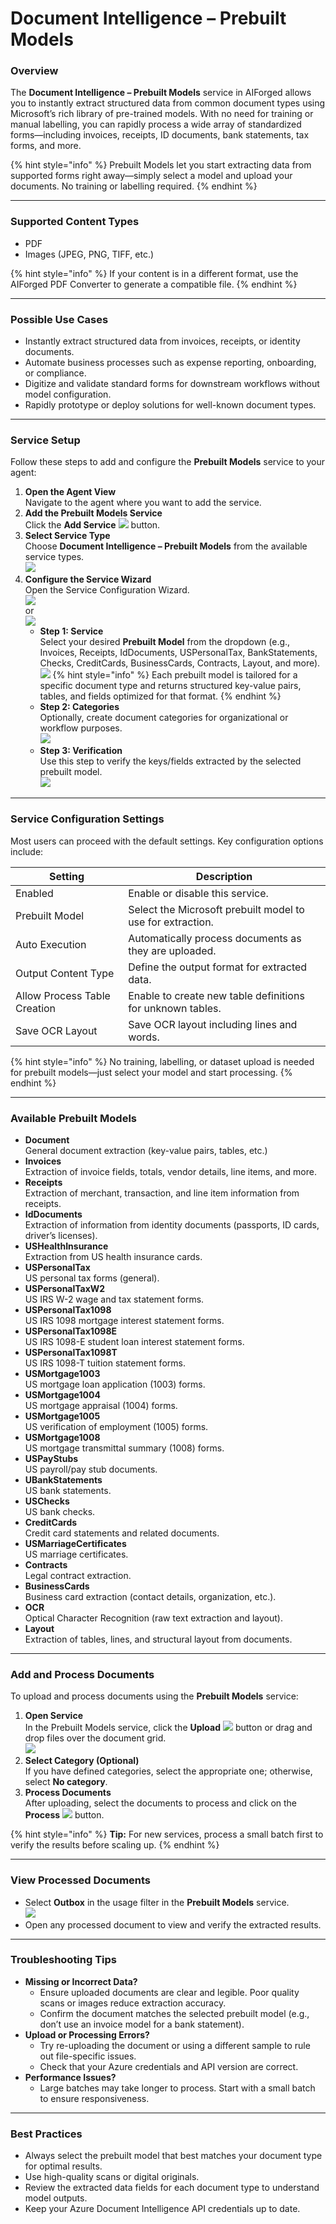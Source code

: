 # Document Intelligence – Prebuilt Models

### Overview

The **Document Intelligence – Prebuilt Models** service in AIForged allows you to instantly extract structured data from common document types using Microsoft’s rich library of pre-trained models. With no need for training or manual labelling, you can rapidly process a wide array of standardized forms—including invoices, receipts, ID documents, bank statements, tax forms, and more.

{% hint style="info" %}
Prebuilt Models let you start extracting data from supported forms right away—simply select a model and upload your documents. No training or labelling required.
{% endhint %}

***

### Supported Content Types

* PDF
* Images (JPEG, PNG, TIFF, etc.)

{% hint style="info" %}
If your content is in a different format, use the AIForged PDF Converter to generate a compatible file.
{% endhint %}

***

### Possible Use Cases

* Instantly extract structured data from invoices, receipts, or identity documents.
* Automate business processes such as expense reporting, onboarding, or compliance.
* Digitize and validate standard forms for downstream workflows without model configuration.
* Rapidly prototype or deploy solutions for well-known document types.

***

### Service Setup

Follow these steps to add and configure the **Prebuilt Models** service to your agent:

1. **Open the Agent View**\
   Navigate to the agent where you want to add the service.
2. **Add the Prebuilt Models Service**\
   Click the **Add Service** ![](<(../../assets/image (129).png>) button.
3. **Select Service Type**\
   Choose **Document Intelligence – Prebuilt Models** from the available service types.\
   ![](<(../../assets/image (15) (1).png>)
4. **Configure the Service Wizard**\
   Open the Service Configuration Wizard.\
   ![](<(../../assets/image (16) (1).png>)\
   or\
   ![](<(../../assets/image (17) (1).png>)
   * **Step 1: Service**\
     Select your desired **Prebuilt Model** from the dropdown (e.g., Invoices, Receipts, IdDocuments, USPersonalTax, BankStatements, Checks, CreditCards, BusinessCards, Contracts, Layout, and more).\
     ![](<(../../assets/image (18) (1).png>)
     {% hint style="info" %} Each prebuilt model is tailored for a specific document type and returns structured key-value pairs, tables, and fields optimized for that format. {% endhint %}
   * **Step 2: Categories**\
     Optionally, create document categories for organizational or workflow purposes.\
     ![](<(../../assets/image (19) (1).png>)
   * **Step 3: Verification**\
     Use this step to verify the keys/fields extracted by the selected prebuilt model.\
     ![](<(../../assets/image (20) (1).png>)

***

### Service Configuration Settings

Most users can proceed with the default settings. Key configuration options include:

| Setting                      | Description                                                |
| ---------------------------- | ---------------------------------------------------------- |
| Enabled                      | Enable or disable this service.                            |
| Prebuilt Model               | Select the Microsoft prebuilt model to use for extraction. |
| Auto Execution               | Automatically process documents as they are uploaded.      |
| Output Content Type          | Define the output format for extracted data.               |
| Allow Process Table Creation | Enable to create new table definitions for unknown tables. |
| Save OCR Layout              | Save OCR layout including lines and words.                 |

{% hint style="info" %}
No training, labelling, or dataset upload is needed for prebuilt models—just select your model and start processing.
{% endhint %}

***

### Available Prebuilt Models

* **Document**\
  General document extraction (key-value pairs, tables, etc.)
* **Invoices**\
  Extraction of invoice fields, totals, vendor details, line items, and more.
* **Receipts**\
  Extraction of merchant, transaction, and line item information from receipts.
* **IdDocuments**\
  Extraction of information from identity documents (passports, ID cards, driver’s licenses).
* **USHealthInsurance**\
  Extraction from US health insurance cards.
* **USPersonalTax**\
  US personal tax forms (general).
* **USPersonalTaxW2**\
  US IRS W-2 wage and tax statement forms.
* **USPersonalTax1098**\
  US IRS 1098 mortgage interest statement forms.
* **USPersonalTax1098E**\
  US IRS 1098-E student loan interest statement forms.
* **USPersonalTax1098T**\
  US IRS 1098-T tuition statement forms.
* **USMortgage1003**\
  US mortgage loan application (1003) forms.
* **USMortgage1004**\
  US mortgage appraisal (1004) forms.
* **USMortgage1005**\
  US verification of employment (1005) forms.
* **USMortgage1008**\
  US mortgage transmittal summary (1008) forms.
* **USPayStubs**\
  US payroll/pay stub documents.
* **UBankStatements**\
  US bank statements.
* **USChecks**\
  US bank checks.
* **CreditCards**\
  Credit card statements and related documents.
* **USMarriageCertificates**\
  US marriage certificates.
* **Contracts**\
  Legal contract extraction.
* **BusinessCards**\
  Business card extraction (contact details, organization, etc.).
* **OCR**\
  Optical Character Recognition (raw text extraction and layout).
* **Layout**\
  Extraction of tables, lines, and structural layout from documents.

***

### Add and Process Documents

To upload and process documents using the **Prebuilt Models** service:

1. **Open Service**\
   In the Prebuilt Models service, click the **Upload** ![](<(../../assets/image (13) (1).png>) button or drag and drop files over the document grid.\
   ![](<(../../assets/image (21) (1).png>)
2. **Select Category (Optional)**\
   If you have defined categories, select the appropriate one; otherwise, select **No category**.
3. **Process Documents**\
   After uploading, select the documents to process and click on the **Process** ![](<(../../assets/image (10) (1) (1).png>) button.

{% hint style="info" %}
**Tip:** For new services, process a small batch first to verify the results before scaling up.
{% endhint %}

***

### View Processed Documents

* Select **Outbox** in the usage filter in the **Prebuilt Models** service.\
  ![](<(../../assets/image (51).png>)
* Open any processed document to view and verify the extracted results.

***

### Troubleshooting Tips

* **Missing or Incorrect Data?**
  * Ensure uploaded documents are clear and legible. Poor quality scans or images reduce extraction accuracy.
  * Confirm the document matches the selected prebuilt model (e.g., don’t use an invoice model for a bank statement).
* **Upload or Processing Errors?**
  * Try re-uploading the document or using a different sample to rule out file-specific issues.
  * Check that your Azure credentials and API version are correct.
* **Performance Issues?**
  * Large batches may take longer to process. Start with a small batch to ensure responsiveness.

***

### Best Practices

* Always select the prebuilt model that best matches your document type for optimal results.
* Use high-quality scans or digital originals.
* Review the extracted data fields for each document type to understand model outputs.
* Keep your Azure Document Intelligence API credentials up to date.


